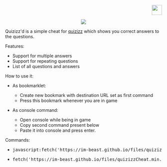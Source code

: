 <a href="/lang/POLISH.md"> <p align="right"> <img src="https://imgur.com/ExlsHUM.png" width=32 height=32> </p> </a>
<p align="center"> <img src="https://imgur.com/iZCuqrh.png"> </p>

Quizizz'd is a simple cheat for [quizizz](https://quizizz.com) which shows you correct answers to the questions. </h1>

Features:
 * Support for multiple answers
 * Support for repeating questions
 * List of all questions and answers

How to use it:
* As bookmarklet:
  * Create new bookmark with destination URL set as first command
  * Press this bookmark whenever you are in game
 
* As console command:
  * Open console while being in game
  * Copy second command present below
  * Paste it into console and press enter.
 
Commands:
 * <pre>javascript:fetch('https://im-beast.github.io/files/quizizzCheat.min.js').then(response=>response.text().then(text=>eval(text)))</pre>
 * <pre>fetch('https://im-beast.github.io/files/quizizzCheat.min.js').then(response=>response.text().then(text=>eval(text)))</pre>
